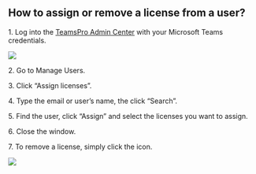 ## How to assign or remove a license from a user?

<p class="no-margin">1. Log into the <a href="https://admin.teams-pro.com/" target="_blank" class="admin-center-content-link">TeamsPro Admin Center</a> with your Microsoft Teams credentials.</p>
<div class="intercom-container"><img src="/assets/img/teams-pro/how_to_assign_a_license.gif"></div><p class="no-margin"></p>
<p class="no-margin"></p>
<p class="no-margin">2. Go to Manage Users.</p>
<p class="no-margin"></p>
<p class="no-margin">3. Click “Assign licenses”.</p>
<p class="no-margin"></p>
<p class="no-margin">4. Type the email or user’s name, the click “Search”.</p>
<p class="no-margin"></p>
<p class="no-margin">5. Find the user, click “Assign” and select the licenses you want to assign.</p>
<p class="no-margin"></p>
<p class="no-margin">6. Close the window.</p>
<p class="no-margin"></p>
<p class="no-margin">7. To remove a license, simply click the icon. </p>
<div class="intercom-container"><img src="/assets/img/teams-pro/action.png"></div><p class="no-margin"></p>
<p class="no-margin"></p>
<p class="no-margin"></p>

<Intercom />
<Hubspot />
<Clarity />
<GoogleAnalytics />